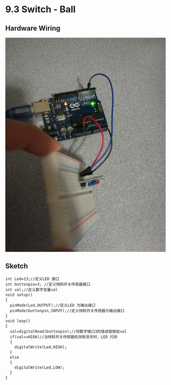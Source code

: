 # 9.3 Switch - Ball

## Hardware Wiring
![Image](../../Examples/sensor-kit-for-arduino/017_switch_ball.jpg)

## Sketch
```
int Led=13;//定义LED 接口
int buttonpin=3; //定义倾斜开关传感器接口
int val;//定义数字变量val
void setup()
{
  pinMode(Led,OUTPUT);//定义LED 为输出接口
  pinMode(buttonpin,INPUT);//定义倾斜开关传感器为输出接口
}
void loop()
{
  val=digitalRead(buttonpin);//将数字接口3的值读取赋给val
  if(val==HIGH)//当倾斜开关传感器检测有信号时，LED 闪烁
  {
    digitalWrite(Led,HIGH);
  }
  else
  {
    digitalWrite(Led,LOW);
  }
}
```